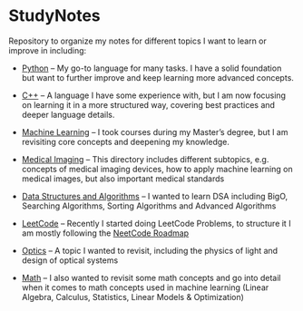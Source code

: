 # StudyNotes
Repository to organize my notes for different topics I want to learn or improve in including:


* [Python](https://github.com/Valentin-Siebenkees/StudyNotes/tree/main/Python) – My go-to language for many tasks. I have a solid foundation but want to further improve and keep learning more advanced concepts.
  
* [C++](https://github.com/Valentin-Siebenkees/StudyNotes/tree/main/C%2B%2B) – A language I have some experience with, but I am now focusing on learning it in a more structured way, covering best practices and deeper language details.
  
* [Machine Learning](https://github.com/Valentin-Siebenkees/StudyNotes/tree/main/Machine_Learning) – I took courses during my Master’s degree, but I am revisiting core concepts and deepening my knowledge.
  
* [Medical Imaging](https://github.com/Valentin-Siebenkees/StudyNotes/tree/main/Medical_Imaging) – This directory includes different subtopics, e.g. concepts of medical imaging devices, how to apply machine learning on medical images, but also important medical standards
  
* [Data Structures and Algorithms](https://github.com/Valentin-Siebenkees/StudyNotes/tree/main/Data_Structures_And_Algorithms) – I wanted to learn DSA including BigO, Searching Algorithms, Sorting Algorithms and Advanced Algorithms
  
* [LeetCode](https://github.com/Valentin-Siebenkees/StudyNotes/tree/main/LeetCode) – Recently I started doing LeetCode Problems, to structure it I am mostly following the [NeetCode Roadmap](https://neetcode.io/roadmap)
  
* [Optics](https://github.com/Valentin-Siebenkees/StudyNotes/tree/main/Optics) – A topic I wanted to revisit, including the physics of light and design of optical systems
  
* [Math](https://github.com/Valentin-Siebenkees/StudyNotes/tree/main/Math) – I also wanted to revisit some math concepts and go into detail when it comes to math concepts used in machine learning (Linear Algebra, Calculus, Statistics, Linear Models & Optimization)
